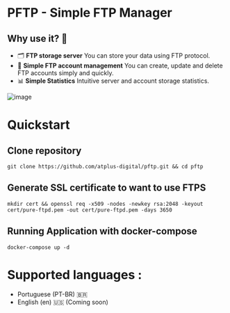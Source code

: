 # PFTP - Simple FTP Manager

## Why use it? 🤔
  * 🗂️  **FTP storage server** You can store your data using FTP protocol.
  * 👥  **Simple FTP account management** You can create, update and delete FTP accounts simply and quickly.
  * 📊  **Simple Statistics** Intuitive server and account storage statistics.
  
  ![image](https://user-images.githubusercontent.com/71342479/205938132-1bd3eca0-c1bd-48f7-84ed-ad48719d6c6c.png)

  
# Quickstart

## Clone repository

```console
git clone https://github.com/atplus-digital/pftp.git && cd pftp
```

## Generate SSL certificate to want to use FTPS

```console
mkdir cert && openssl req -x509 -nodes -newkey rsa:2048 -keyout cert/pure-ftpd.pem -out cert/pure-ftpd.pem -days 3650 
```

## Running Application with docker-compose

```console
docker-compose up -d
```

# Supported languages  :
  * Portuguese (PT-BR) 🇧🇷
  * English (en) 🇺🇸 (Coming soon)
